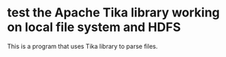 # test the Apache Tika library working on local file system and HDFS

This is a program that uses Tika library to parse files.
